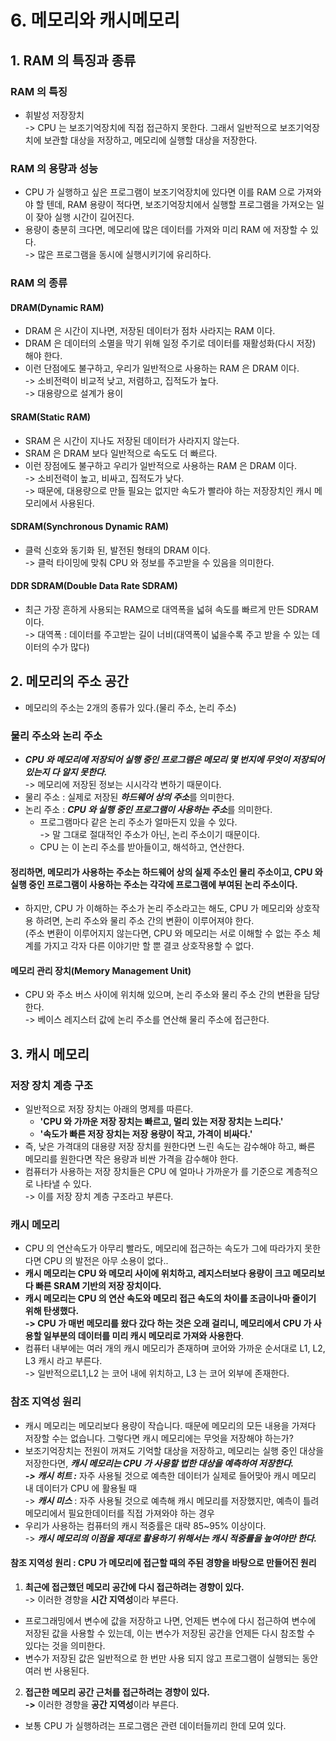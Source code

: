 # 6. 메모리와 캐시메모리

## 1. RAM 의 특징과 종류

### RAM 의 특징&#x20;

* 휘발성 저장장치\
  -> CPU 는 보조기억장치에 직접 접근하지 못한다. 그래서 일반적으로 보조기억장치에 보관할 대상을 저장하고, 메모리에 실행할 대상을 저장한다.&#x20;

### RAM 의 용량과 성능&#x20;

* CPU 가 실행하고 싶은 프로그램이 보조기억장치에 있다면 이를 RAM 으로 가져와야 할 텐데, RAM 용량이 적다면, 보조기억장치에서 실행할 프로그램을 가져오는 일이 잦아 실행 시간이 길어진다.
* 용량이 충분히 크다면, 메모리에 많은 데이터를 가져와 미리 RAM 에 저장할 수 있다. \
  -> 많은 프로그램을 동시에 실행시키기에 유리하다.&#x20;

### RAM 의 종류&#x20;

#### DRAM(Dynamic RAM)

* DRAM 은 시간이 지나면, 저장된 데이터가 점차 사라지는 RAM 이다.&#x20;
* DRAM 은 데이터의 소멸을 막기 위해 일정 주기로 데이터를 재활성화(다시 저장) 해야 한다.
* 이런 단점에도 불구하고, 우리가 일반적으로 사용하는 RAM 은 DRAM 이다. \
  -> 소비전력이 비교적 낮고, 저렴하고, 집적도가 높다. \
  -> 대용량으로 설계가 용이

#### SRAM(Static RAM)&#x20;

* SRAM 은 시간이 지나도 저장된 데이터가 사라지지 않는다.&#x20;
* SRAM 은 DRAM 보다 일반적으로 속도도 더 빠르다.&#x20;
* 이런 장점에도 불구하고 우리가 일반적으로 사용하는 RAM 은 DRAM 이다.\
  -> 소비전력이 높고, 비싸고, 집적도가 낮다.\
  -> 때문에, 대용량으로 만들 필요는 없지만 속도가 빨라야 하는 저장장치인 캐시 메모리에서 사용된다.&#x20;

#### SDRAM(Synchronous Dynamic RAM)

* 클럭 신호와 동기화 된, 발전된 형태의 DRAM 이다.\
  -> 클럭 타이밍에 맞춰 CPU 와 정보를 주고받을 수 있음을 의미한다.&#x20;

#### DDR SDRAM(Double Data Rate SDRAM)

* 최근 가장 흔하게 사용되는 RAM으로 대역폭을 넓혀 속도를 빠르게 만든 SDRAM 이다. \
  -> 대역폭 : 데이터를 주고받는 길이 너비(대역폭이 넓을수록 주고 받을 수 있는 데이터의 수가 많다)

## 2. 메모리의 주소 공간&#x20;

* 메모리의 주소는 2개의 종류가 있다.(물리 주소, 논리 주소)

### 물리 주소와 논리 주소

* _**CPU 와 메모리에 저장되어 실행 중인 프로그램은 메모리 몇 번지에 무엇이 저장되어 있는지 다 알지 못한다.**_\
  -> 메모리에 저장된 정보는 시시각각 변하기 때문이다.&#x20;
* 물리 주소 : 실제로 저장된 _**하드웨어 상의 주소**_&#xB97C; 의미한다.&#x20;
* 논리 주소 : _**CPU 와 실행 중인 프로그램이 사용하는 주소**_&#xB97C; 의미한다.&#x20;
  * 프로그램마다 같은 논리 주소가 얼마든지 있을 수 있다. \
    -> 말 그대로 절대적인 주소가 아닌, 논리 주소이기 때문이다.&#x20;
  * CPU 는 이 논리 주소를 받아들이고, 해석하고, 연산한다.&#x20;

#### 정리하면, 메모리가 사용하는 주소는 하드웨어 상의 실제 주소인 물리 주소이고, CPU 와 실행 중인 프로그램이 사용하는 주소는 각각에 프로그램에 부여된 논리 주소이다.&#x20;

* 하지만, CPU 가 이해하는 주소가 논리 주소라고는 해도, CPU 가 메모리와 상호작용 하려면, 논리 주소와 물리 주소 간의 변환이 이루어져야 한다. \
  (주소 변환이 이루어지지 않는다면, CPU 와 메모리는 서로 이해할 수 없는 주소 체계를 가지고 각자 다른 이야기만 할 뿐 결코 상호작용할 수 없다.&#x20;

#### 메모리 관리 장치(Memory Management Unit)

* CPU 와 주소 버스 사이에 위치해 있으며, 논리 주소와 물리 주소 간의 변환을 담당한다. \
  -> 베이스 레지스터 값에 논리 주소를 연산해 물리 주소에 접근한다.&#x20;

## 3. 캐시 메모리&#x20;

### 저장 장치 계층 구조&#x20;

* 일반적으로 저장 장치는 아래의 명제를 따른다.&#x20;
  * **'CPU 와 가까운 저장 장치는 빠르고, 멀리 있는 저장 장치는 느리다.'**
  * **'속도가 빠른 저장 장치는 저장 용량이 작고, 가격이 비싸다.'**
* 즉, 낮은 가격대의 대용량 저장 장치를 원한다면 느린 속도는 감수해야 하고, 빠른 메모리를 원한다면 작은 용량과 비싼 가격을 감수해야 한다.&#x20;
* 컴퓨터가 사용하는 저장 장치들은 CPU 에 얼마나 가까운가 를 기준으로 계층적으로 나타낼 수 있다. \
  -> 이를 저장 장치 계층 구조라고 부른다.&#x20;

### 캐시 메모리&#x20;

* CPU 의 연산속도가 아무리 빨라도, 메모리에 접근하는 속도가 그에 따라가지 못한다면 CPU 의 발전은 아무 소용이 없다..&#x20;
* **캐시 메모리는 CPU 와 메모리 사이에 위치하고, 레지스터보다 용량이 크고 메모리보다 빠른 SRAM 기반의 저장 장치이다.**&#x20;
* **캐시 메모리는 CPU 의 연산 속도와 메모리 접근 속도의 차이를 조금이나마 줄이기 위해 탄생했다.** \
  **-> CPU 가 매번 메모리를 왔다 갔다 하는 것은 오래 걸리니, 메모리에서 CPU 가 사용할 일부분의 데이터를 미리 캐시 메모리로 가져와 사용한다**.&#x20;
* 컴퓨터 내부에는 여러 개의 캐시 메모리가 존재하며 코어와 가까운 순서대로 L1, L2, L3 캐시 라고 부른다. \
  -> 일반적으로L1,L2 는 코어 내에 위치하고, L3 는 코어 외부에 존재한다.&#x20;

### 참조 지역성 원리&#x20;

* 캐시 메모리는 메모리보다 용량이 작습니다. 때문에 메모리의 모든 내용을 가져다 저장할 수는 없습니다. 그렇다면 캐시 메모리에는 무엇을 저장해야 하는가?
* 보조기억장치는 전원이 꺼져도 기억할 대상을 저장하고, 메모리는 실행 중인 대상을 저장한다면, _**캐시 메모리는 CPU 가 사용할 법한 대상을 예측하여 저장한다.**_ \
  _**-> 캐시 히트  :**_ 자주 사용될 것으로 예측한 데이터가 실제로 들어맞아 캐시 메모리 내 데이터가 CPU 에 활용될 때 \
  -> _**캐시 미스**_ : 자주 사용될 것으로 예측해 캐시 메모리를 저장했지만, 예측이 틀려 메모리에서 필요한데이터를 직접 가져와야 하는 경우
* 우리가 사용하는 컴퓨터의 캐시 적중률은 대략 85\~95% 이상이다. \
  -> _**캐시 메모리의 이점을 제대로 활용하기 위해서는 캐시 적중률을 높여야만 한다.**_&#x20;

#### 참조 지역성 원리 : CPU 가 메모리에 접근할 때의 주된 경향을 바탕으로 만들어진 원리&#x20;

1. **최근에 접근했던 메모리 공간에 다시 접근하려는 경향이 있다.** \
   -> 이러한 경향을 **시간 지역성**이라 부른다.&#x20;

* 프로그래밍에서 변수에 값을 저장하고 나면, 언제든 변수에 다시 접근하여 변수에 저장된 값을 사용할 수 있는데, 이는 변수가 저장된 공간을 언제든 다시 참조할 수 있다는 것을 의미한다.&#x20;
* 변수가 저장된 값은 일반적으로 한 번만 사용 되지 않고 프로그램이 실행되는 동안 여러 번 사용된다.&#x20;

2. **접근한 메모리 공간 근처를 접근하려는 경향이 있다.** \
   **->** 이러한 경향을 **공간 지역성**이라 부른다.&#x20;

* 보통 CPU 가 실행하려는 프로그램은 관련 데이터들끼리 한데 모여 있다.&#x20;


